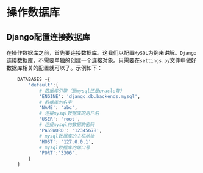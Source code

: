 # 操作数据库

## Django配置连接数据库

在操作数据库之前，首先要连接数据库。这我们以配置`MySQL`为例来讲解。`Django`连接数据库，不需要单独的创建一个连接对象。只需要在`settings.py`文件中做好数据库相关的配置就可以了。示例如下：
```python
    DATABASES ={
        'default':{
            # 数据库引擎（是mysql还是oracle等）
            'ENGINE': 'django.db.backends.mysql',
            # 数据库的名字
            'NAME': 'abc',
            # 连接mysql数据库的用户名
            'USER': 'root',
            # 连接mysql的数据的密码
            'PASSWORD': '12345678',
            # mysql数据库的主机地址
            'HOST': '127.0.0.1',
            # mysql数据库的端口号
            'PORT':'3306',
        }
    }
```
